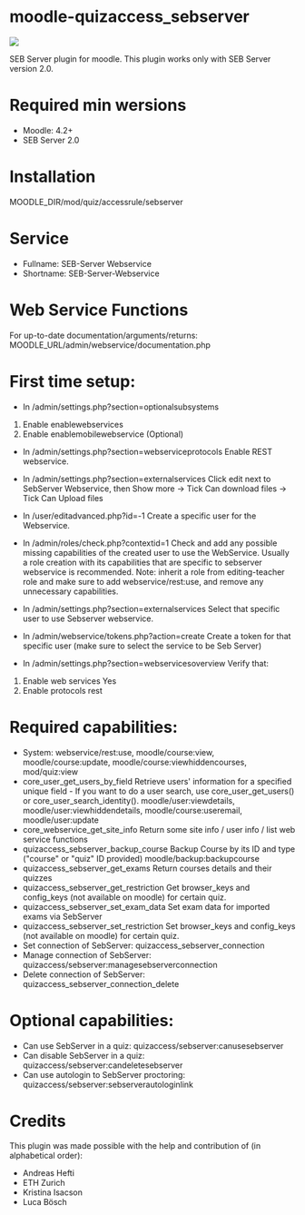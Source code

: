 # moodle-quizaccess_sebserver
![](https://github.com/ethz-let/moodle-quizaccess_sebserver/actions/workflows/moodle-plugin-ci.yml/badge.svg)

SEB Server plugin for moodle. This plugin works only with SEB Server version 2.0.

# Required min wersions
- Moodle: 4.2+
- SEB Server 2.0

# Installation
MOODLE_DIR/mod/quiz/accessrule/sebserver

# Service
 * Fullname: SEB-Server Webservice
 * Shortname: SEB-Server-Webservice
# Web Service Functions
For up-to-date documentation/arguments/returns: MOODLE_URL/admin/webservice/documentation.php

# First time setup:
- In /admin/settings.php?section=optionalsubsystems
1. Enable enablewebservices
2. Enable enablemobilewebservice (Optional)

- In /admin/settings.php?section=webserviceprotocols
Enable REST webservice.

- In /admin/settings.php?section=externalservices
Click edit next to SebServer Webservice, then Show more -> Tick Can download files -> Tick Can Upload files

- In /user/editadvanced.php?id=-1
Create a specific user for the Webservice.

- In /admin/roles/check.php?contextid=1
Check and add any possible missing capabilities of the created user to use the WebService. Usually a role creation with its capabilities that are specific to sebserver webservice is recommended.
Note: inherit a role from editing-teacher role and make sure to add webservice/rest:use, and remove any unnecessary capabilities.

- In /admin/settings.php?section=externalservices
Select that specific user to use Sebserver webservice.

- In /admin/webservice/tokens.php?action=create
Create a token for that specific user (make sure to select the service to be Seb Server)

- In /admin/settings.php?section=webservicesoverview
Verify that:
1. Enable web services	Yes
2. Enable protocols	rest

# Required capabilities:
- System: webservice/rest:use, moodle/course:view, moodle/course:update, moodle/course:viewhiddencourses, mod/quiz:view
- core_user_get_users_by_field
Retrieve users' information for a specified unique field - If you want to do a user search, use core_user_get_users() or core_user_search_identity().
moodle/user:viewdetails, moodle/user:viewhiddendetails, moodle/course:useremail, moodle/user:update
- core_webservice_get_site_info
Return some site info / user info / list web service functions
- quizaccess_sebserver_backup_course
Backup Course by its ID and type ("course" or "quiz" ID provided)
moodle/backup:backupcourse
- quizaccess_sebserver_get_exams
Return courses details and their quizzes
- quizaccess_sebserver_get_restriction
Get browser_keys and config_keys (not available on moodle) for certain quiz.
- quizaccess_sebserver_set_exam_data
Set exam data for imported exams via SebServer
- quizaccess_sebserver_set_restriction
Set browser_keys and config_keys (not available on moodle) for certain quiz.
- Set connection of SebServer: quizaccess_sebserver_connection
- Manage connection of SebServer: quizaccess/sebserver:managesebserverconnection
- Delete connection of SebServer: quizaccess_sebserver_connection_delete

# Optional capabilities:
- Can use SebServer in a quiz: quizaccess/sebserver:canusesebserver
- Can disable SebServer in a quiz: quizaccess/sebserver:candeletesebserver
- Can use autologin to SebServer proctoring: quizaccess/sebserver:sebserverautologinlink

# Credits
This plugin was made possible with the help and contribution of (in alphabetical order):
- Andreas Hefti
- ETH Zurich
- Kristina Isacson
- Luca Bösch

